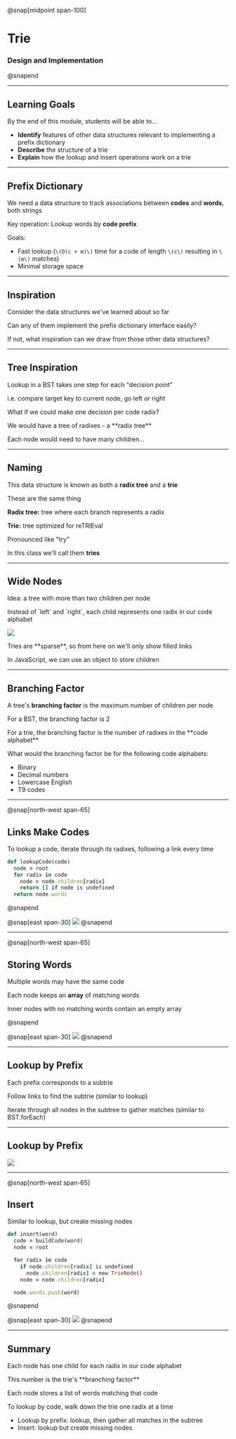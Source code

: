 @snap[midpoint span-100]

# Trie

### Design and Implementation

@snapend

---

## Learning Goals

By the end of this module, students will be able to...

- **Identify** features of other data structures relevant to implementing a prefix dictionary
- **Describe** the structure of a trie
- **Explain** how the lookup and insert operations work on a trie

---

## Prefix Dictionary

We need a data structure to track associations between **codes** and **words**, both strings

Key operation: Lookup words by **code prefix**

Goals:

- Fast lookup (`\(O(c + m)\)` time for a code of length `\(c\)` resulting in `\(m\)` matches)
- Minimal storage space

---

## Inspiration

Consider the data structures we've learned about so far

Can any of them implement the prefix dictionary interface easily?

If not, what inspiration can we draw from those other data structures?

---

## Tree Inspiration

Lookup in a BST takes one step for each "decision point"

<p class="small">i.e. compare target key to current node, go left or right</p>

What if we could make one decision per code radix?

<p class="small">We would have a tree of radixes - a **radix tree**</p>

Each node would need to have many children...

---

## Naming

This data structure is known as both a **radix tree** and a **trie**

<p class="small">These are the same thing</p>

**Radix tree:** tree where each branch represents a radix

**Trie:** tree optimized for reTRIEval

<p class="small">Pronounced like "try"</p>

In this class we'll call them **tries**

---

## Wide Nodes

Idea: a tree with more than two children per node

<p class="small">Instead of `left` and `right`, each child represents one radix in our code alphabet</p>

![](tries/images/trie-node.png)

<p class="small">Tries are **sparse**, so from here on we'll only show filled links</p>

In JavaScript, we can use an object to store children

---

## Branching Factor

A tree's **branching factor** is the maximum number of children per node

<p class="small">For a BST, the branching factor is 2</p>

<p class="small">For a trie, the branching factor is the number of radixes in the **code alphabet**</p>

What would the branching factor be for the following code alphabets:

<ul class="small">
<li>Binary</li>
<li>Decimal numbers</li>
<li>Lowercase English</li>
<li>T9 codes</li>
</ul>

---

@snap[north-west span-65]

## Links Make Codes

To lookup a code, iterate through its radixes, following a link every time

```ruby
def lookupCode(code)
  node = root
  for radix in code
    node = node.children[radix]
    return [] if node is undefined
  return node.words
```

@snapend

@snap[east span-30]
![](tries/images/trie-links.png)
@snapend

---

@snap[north-west span-65]
## Storing Words

Multiple words may have the same code

Each node keeps an **array** of matching words

<p class="small">Inner nodes with no matching words contain an empty array</p>

@snapend

@snap[east span-30]
![](tries/images/trie-multiple-words.png)
@snapend

---

## Lookup by Prefix

Each prefix corresponds to a subtrie

Follow links to find the subtrie (similar to lookup)

Iterate through all nodes in the subtree to gather matches (similar to BST.forEach)

---

## Lookup by Prefix

![](tries/images/trie-lookup-prefix.png)

---

@snap[north-west span-65]

## Insert

Similar to lookup, but create missing nodes

```ruby
def insert(word)
  code = buildCode(word)
  node = root

  for radix in code
    if node.children[radix] is undefined
      node.children[radix] = new TrieNode()
    node = node.children[radix]

  node.words.push(word)
```

@snapend

@snap[east span-30]
![](tries/images/trie-insert.png)
@snapend

---

## Summary

Each node has one child for each radix in our code alphabet

<p class="small">This number is the trie's **branching factor**</p>

Each node stores a list of words matching that code

To lookup by code, walk down the trie one radix at a time

<ul class="small">
<li>Lookup by prefix: lookup, then gather all matches in the subtree</li>
<li>Insert: lookup but create missing nodes</li>
</ul>

